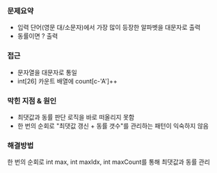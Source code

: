 ### 문제요약
- 입력 단어(영문 대/소문자)에서 가장 많이 등장한 알파벳을 대문자로 출력
- 동률이면 ? 출력

### 접근
- 문자열을 대문자로 통일
- int[26] 카운트 배열에 count[c-'A']++

### 막힌 지점 & 원인
- 최댓값과 동률 판단 로직을 바로 떠올리지 못함
- 한 번의 순회로 "최댓값 갱신 + 동률 갯수"를 관리하는 패턴이 익숙하지 않음

### 해결방법
한 번의 순회로 int max, int maxIdx, int maxCount를 통해 최댓값과 동률 관리